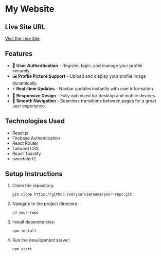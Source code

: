 # My Website

## Live Site URL
[Visit the Live Site](https://helpful-mooncake-cfc5b8.netlify.app/)

## Features
- 🔐 **User Authentication** - Register, login, and manage your profile securely.
- 🖼️ **Profile Picture Support** - Upload and display your profile image dynamically.
- ⚡ **Real-time Updates** - Navbar updates instantly with user information.
- 🎨 **Responsive Design** - Fully optimized for desktop and mobile devices.
- 🚀 **Smooth Navigation** - Seamless transitions between pages for a great user experience.

## Technologies Used
- React.js
- Firebase Authentication
- React Router
- Tailwind CSS
- React Toastify
- sweetalert2

## Setup Instructions
1. Clone the repository:
   ```sh
   git clone https://github.com/yourusername/your-repo.git
   ```
2. Navigate to the project directory:
   ```sh
   cd your-repo
   ```
3. Install dependencies:
   ```sh
   npm install
   ```
4. Run the development server:
   ```sh
   npm start
   ```